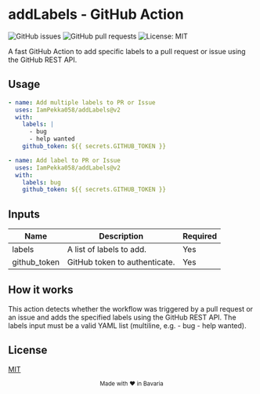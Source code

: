 # addLabels - GitHub Action

![GitHub issues](https://img.shields.io/github/issues/IamPekka058/addLabels)
![GitHub pull requests](https://img.shields.io/github/issues-pr/IamPekka058/addLabels)
![License: MIT](https://img.shields.io/github/license/IamPekka058/addLabels)

A fast GitHub Action to add specific labels to a pull request or issue using the GitHub REST API.

## Usage

```yaml
- name: Add multiple labels to PR or Issue
  uses: IamPekka058/addLabels@v2
  with:
    labels: |
      - bug
      - help wanted
    github_token: ${{ secrets.GITHUB_TOKEN }}
```
```yaml
- name: Add label to PR or Issue
  uses: IamPekka058/addLabels@v2
  with:
    labels: bug
    github_token: ${{ secrets.GITHUB_TOKEN }}
```

## Inputs

| Name         | Description                                                      | Required |
|--------------|------------------------------------------------------------------|----------|
| labels       | A list of labels to add.                                         | Yes      |
| github_token | GitHub token to authenticate.                                    | Yes      |

## How it works

This action detects whether the workflow was triggered by a pull request or an issue and adds the specified labels using the GitHub REST API. The labels input must be a valid YAML list (multiline, e.g. - bug - help wanted).

## License

[MIT](LICENSE)

<div align="center">
  <sub>Made with ❤️ in Bavaria </sub>
</div>